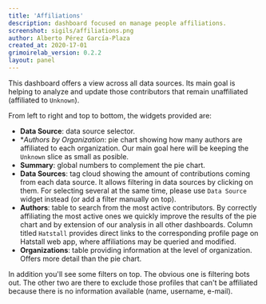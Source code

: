 ```yaml
---
title: 'Affiliations'
description: dashboard focused on manage people affiliations.
screenshot: sigils/affiliations.png
author: Alberto Pérez García-Plaza
created_at: 2020-17-01
grimoirelab_version: 0.2.2
layout: panel
---
```


This dashboard offers a view across all data sources. Its main goal is helping to analyze and
update those contributors that remain unaffiliated (affiliated to `Unknown`).  

From left to right and top to bottom, the widgets provided are:

* **Data Source**: data source selector.
* **Authors by Organization*: pie chart showing how many authors are affiliated to each organization.
    Our main goal here will be keeping the `Unknown` slice as small as posible.
* **Summary**: global numbers to complement the pie chart.
* **Data Sources**: tag cloud showing the amount of contributions coming from each data source. It 
    allows filtering in data sources by clicking on them. For selecting several at the same time, 
    please use `Data Source` widget instead (or add a filter manually on top).
* **Authors**: table to search from the most active contributors. By correctly affiliating the most
    active ones we quickly improve the results of the pie chart and by extension of our analysis in
    all other dashboards. Column titled `Hatstall` provides direct links to the corresponding profile
    page on Hatstall web app, where affiliations may be queried and modified.
* **Organizations**: table providing information at the level of organization. Offers more detail than
    the pie chart.
     

In addition you'll see some filters on top. The obvious one is filtering bots out. The other two are there
to exclude those profiles that can't be affiliated because there is no information available (name, username,
e-mail).
